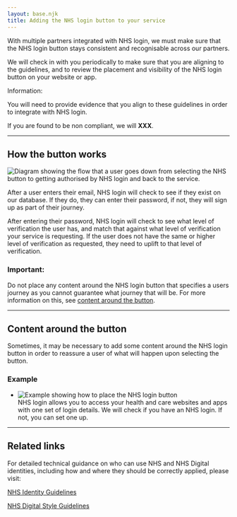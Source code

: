 ```yaml
---
layout: base.njk
title: Adding the NHS login button to your service
---
```


<p>With multiple partners integrated with NHS login, we must make sure that the NHS login button stays consistent and recognisable across our partners. </p>

<p>We will check in with you periodically to make sure that you are aligning to the guidelines, and to review the placement and visibility of the NHS login button on your website or app.</p>

<div class="nhsuk-inset-text">
  <span class="nhsuk-u-visually-hidden">Information: </span>
  <p>You will need to provide evidence that you align to these guidelines in order to integrate with NHS login.</p>
  <p>If you are found to be non compliant, we will <b>XXX</b>. </p>
</div>


 
---

<!-- 
<dl>
<dt><b>1</b> <a href="https://nhsconnect.github.io/nhslogin/interface-spec-doc-1"></a></dt>
<dd><b>1.1</b> How the button works</dd>
<dd><b>1.2</b> Audience</dd>
<dd><b>1.3</b> Definitions</dd>
</dl>
<dl>
<dt><b>2</b> <a href="https://nhsconnect.github.io/nhslogin/interface-spec-doc-2">What the button looks like</a></dt>
<dd><b>2.1</b> Scope / Constraints</dd>
<dd><b>2.2</b> Changes in this version</dd>
</dl>
<dt><b>3</b> <a href="/nhslogin/guidance#content-around-button">How to place the button on your service</a></dt>
<dd><b></b><a href="/nhslogin/guidance#content-around-button">content around the button</a></dd> -->


## How the button works

  <img class="nhsuk-image__img" src="https://github.com/nhsconnect/nhslogin/raw/main/src/images/diagram-behind-button.png" alt="Diagram showing the flow that a user goes down from selecting the NHS button to getting authorised by NHS login and back to the service.">
<!--   <figcaption class="nhsuk-image__caption">
    It can affect large areas of the body or limbs.
  </figcaption> -->
<br>
<p>After a user enters their email, NHS login will check to see if they exist on our database. If they do, they can enter their password, if not, they will sign up as part of their journey. </p>

<p>After entering their password, NHS login will check to see what level of verification the user has, and match that against what level of verification your service is requesting. If the user does not have the same or higher level of verification as requested, they need to uplift to that level of verification.</p>


<div class="nhsuk-warning-callout">
  <h3 class="nhsuk-warning-callout__label">
    Important<span class="nhsuk-u-visually-hidden">:</span>
  </h3>
  <p>Do not place any content around the NHS login button that specifies a users journey as you cannot guarantee what journey that will be. For more information on this, see <a href="/nhslogin/guidance#content-around-button">content around the button</a>.</p>
</div>


---

<h2 id=content-around-button>Content around the button</h2>

Sometimes, it may be necessary to add some content around the NHS login button in order to reassure a user of what will happen upon selecting the button. 


<div class="nhsuk-do-dont-list">
  <h3 class="nhsuk-do-dont-list__label">Example</h3>
  <ul class="nhsuk-list nhsuk-list--tick">
    <li><img class="nhsuk-image__img" src="Guidance-example-1.png" alt="Example showing how to place the NHS login button">
  <figcaption class="nhsuk-image__caption">
   NHS login allows you to access your health and care websites and apps with one set of login details. We will check if you have an NHS login. If not, you can set one up.
  </figcaption>
    </li>
  </ul>
</div>



<!-- 
## Button placement


<div class="nhsuk-do-dont-list">
<div class="nhsuk-grid-row">

<div class="nhsuk-grid-column-one-half">
    <h3 class="nhsuk-do-dont-list__label">Don't</h3>
<ul class="nhsuk-list nhsuk-list--cross">
  <li>
  <svg class="nhsuk-icon nhsuk-icon__cross" xmlns="http://www.w3.org/2000/svg" viewBox="0 0 24 24" aria-hidden="true" width="34" height="34">
        <path d="M17 18.5c-.4 0-.8-.1-1.1-.4l-10-10c-.6-.6-.6-1.6 0-2.1.6-.6 1.5-.6 2.1 0l10 10c.6.6.6 1.5 0 2.1-.3.3-.6.4-1 .4z" fill="#d5281b"></path>
        <path d="M7 18.5c-.4 0-.8-.1-1.1-.4-.6-.6-.6-1.5 0-2.1l10-10c.6-.6 1.5-.6 2.1 0 .6.6.6 1.5 0 2.1l-10 10c-.3.3-.6.4-1 .4z" fill="#d5281b"></path>
      </svg>
      <img class="nhsuk-image__img" src="#" alt="Example showing how to place the NHS login button">
  <figcaption class="nhsuk-image__caption">
    Do not place any forms on the same screen as the NHS login button.

  </figcaption>
</div>

  <div class="nhsuk-grid-column-one-half">
    <h3 class="nhsuk-do-dont-list__label">Do</h3>
<ul class="nhsuk-list nhsuk-list--cross">
  <li>
      <svg class="nhsuk-icon nhsuk-icon__tick" xmlns="http://www.w3.org/2000/svg" viewBox="0 0 24 24" fill="none" aria-hidden="true" width="34" height="34">
        <path stroke-width="4" stroke-linecap="round" d="M18.4 7.8l-8.5 8.4L5.6 12" stroke="#007f3b"></path>
      </svg>
      <img class="nhsuk-image__img" src="#" alt="Example showing how to place the NHS login button">
  <figcaption class="nhsuk-image__caption">
   Explain to the users what NHS login is
  </figcaption>
</div>


</div>
</div>

### Exceptions to the rules


**The NHS login button must always be visible and up front.**


---


## NHS login button types

<p>There are three different types of NHS login buttons, which button your service will use is defined by the type of service you are.</p>

### Version 1
This version is to be used by services that are using the <a href="https://service-manual.nhs.uk/design-system">NHS Design System</a>.

- minimal use of "NHS login"
- no lozenge
- action driven button
- NHS blue

<figure class="nhsuk-image">
  <img class="nhsuk-image__img" src="#" alt="NHS login button for services using the NHS Design System">
  <figcaption class="nhsuk-image__caption">
    <a href="#download">Download the NHS login button package for services that use the NHS Design System</a>.
  </figcaption>
</figure>

We are working with the NHSD design system to create a button that can be a reusable component.

<details class="nhsuk-details">
  <summary class="nhsuk-details__summary">
    <span class="nhsuk-details__summary-text">
      View JavaScript for this button
    </span>
  </summary>
  <div class="nhsuk-details__text">
<pre style="
    background-color: white;
    padding: 30px;
    overflow:auto;
    font-size:12px
    ">
<code>
.nhslogin-button {
  background-color: darken($color_nhsuk-blue, 1%);
  box-shadow: 0 $button-shadow-size 0 darken($color_nhsuk-blue, 20%); // s0
  &:hover {
    background-color: darken($color_nhsuk-blue, 12%);
    cursor: default;
  }
  &:focus {
    outline: none;
    background-color: darken($color_nhsuk-blue, 12%);
  }
  &:active {
    box-shadow: 0 $button-shadow-size 0 darken($color_nhsuk-blue, 12%); // s0
    top: 0;
  }
}   
</code>
</pre>

  </div>
</details>

<br>

### Version 2
This version is to be used by services that are do not use the NHS design system, but has NHS branding **on the same screen** as the NHS login button.

- no lozenge
- Full CTA
- NHS blue

<figure class="nhsuk-image">
  <img class="nhsuk-image__img" src="#" alt="NHS login button for services that has NHS branding on the same screen as the NHS login button">
  <figcaption class="nhsuk-image__caption">
    <a href="#download">Download the NHS login button package for services that has NHS branding <b>on the same screen</b> as the NHS login button</a>.
  </figcaption>
</figure>




### Version 3
This version is to be used by all other services that do not fall into the above categories.

- NHS lozenge
- Full CTA
- NHS blue

<figure class="nhsuk-image">
  <img class="nhsuk-image__img" src="#" alt="NHS login button for all other services">
  <figcaption class="nhsuk-image__caption">
    <a href="#download">Download the NHS login button package for all other services</a>.
  </figcaption>
</figure>

Special cases:

### If your service has its own (non NHS) design system

NHS login button can match in shape and font, but must be NHS blue (or white background with the blue text).


---

### Size

You can scale the button as needed for different devices and screen sizes, but you must keep the aspect ratio the same so that the NHS logo is not stretched. When scaling the button, you must ensure that the writing is still clear and readable.

![example](https://github.com/nhsconnect/nhslogin/raw/files-into-markdown/src/images/example_size.svg "size example")






<h2 id="content-around-button">Content around the button</h2>



 NHS login button

The NHS login button is available to download in a variety of different formats. 

# If your service uses the NHS design system

![button](https://github.com/nhsconnect/nhslogin/raw/files-into-markdown/src/images/example_button.svg "the NHS login button")

[Download the NHS login button package](https://github.com/nhsconnect/nhslogin/blob/main/NHS%20login%20buttons.zip?raw=true).

---

## Colour

The NHS login button is available in NHS blue and in a light version. When the button is placed on a background that is darker than 50% grey, the light version of the button should be used for legibility.

Changing the colour of the button to anything other than the original and light version is not allowed.

![example](https://github.com/nhsconnect/nhslogin/raw/files-into-markdown/src/images/example_colour.svg "colour example") 

---

## Clear and visible

The NHS login button must always be as clear and visible as any other third party login options. All login buttons should be the same size and have a similar visual weight.

![example](https://github.com/nhsconnect/nhslogin/raw/files-into-markdown/src/images/example_clear.svg "clear and visible example")

---

## Matching your own style

To allow users to recognise the NHS login option quickly, we strongly recommend using the standard NHS blue version of the button, with the call to action ‘**Continue with NHS login**’.

If you want to adapt the button design or translate the text to match the style of your website or app, continue reading these guidelines.

---

### Call to action text

To encourage users to click the button, we recommend using ‘**Continue with NHS login**’ as the call to action text. This may need to change depending on the context and environment. 

If you need to change the text, you should make it clear to the user that they are either signing up or logging in to your app or website with their NHS login credentials. 

These examples show which calls to action work best.

![example](https://github.com/nhsconnect/nhslogin/raw/files-into-markdown/src/images/example_cta.svg "call to action examples")

---

### Condensed version

If for any reason you need to have the call to action outside of the button, please use our condensed version. When you use this version, you must not change the text. NHS login is the name of the service and is separate from the NHS logo, so using the word ‘login’ on its own with the NHS logo is not allowed.

This condensed version is only to be used at times when you cannot comfortably display the call to action text within the button, or it is not appropriate to do so due to surrounding copy.

![example](https://github.com/nhsconnect/nhslogin/raw/files-into-markdown/src/images/example_condensed.svg "condensed version example")

---

### Line breaking

The call to action text should be placed on one line to keep the design of the button consistent. Whichever call to action you choose to use, do not break the text onto more than one line.

![example](https://github.com/nhsconnect/nhslogin/raw/files-into-markdown/src/images/example_linebreaking.svg "line breaking example")

---

### Padding

If the width of the button needs to change, the padding to the left and right of the text should be 16dp + *x*. The logo should be 67.05dp x 28dp and there should be 16dp between the logo and the button text. The padding above and below the logo should always be 12dp. The padding around the NHS login button should be equal to at least half of its height. 

![example](https://github.com/nhsconnect/nhslogin/raw/files-into-markdown/src/images/example_padding.svg "padding example")
 -->
---

## Related links

For detailed technical guidance on who can use NHS and NHS Digital identities, including how and where they should be correctly applied, please visit: 

[NHS Identity Guidelines](https://www.england.nhs.uk/nhsidentity/identity-guidelines/ "NHS Identity Guidelines")

[NHS Digital Style Guidelines](https://digital.nhs.uk/about-nhs-digital/corporate-information-and-documents/nhs-digital-style-guidelines "NHS Digital Style Guidelines")


